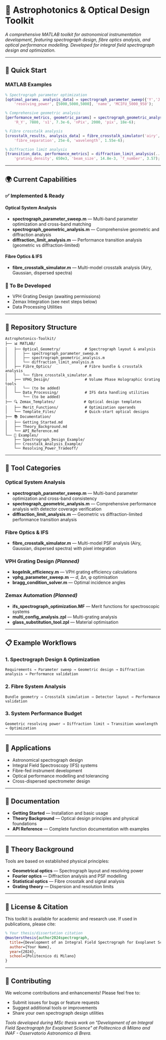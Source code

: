 # 🔧 Astrophotonics & Optical Design Toolkit

*A comprehensive MATLAB toolkit for astronomical instrumentation development, featuring spectrograph design, fibre optics analysis, and optical performance modelling. Developed for integral field spectrograph design and optimization.*

---

## 🚀 Quick Start

### MATLAB Examples

```matlab
% Spectrograph parameter optimization
[optimal_params, analysis_data] = spectrograph_parameter_sweep({'Y','J','H'}, ...
    'resolving_power', [5000,5000,5000], 'name', 'MCIFU_5000_950');

% Comprehensive geometric analysis
[performance_metrics, geometric_params] = spectrograph_geometric_analysis(...
    'R_Y', 7880, 's1', 7.3e-6, 'nPix', 2000, 'pix', 18e-6);

% Fibre crosstalk analysis
[crosstalk_results, analysis_data] = fibre_crosstalk_simulator('airy', ...
    'fibre_separation', 25e-6, 'wavelength', 1.55e-6);

% Diffraction limit analysis
[transition_data, performance_metrics] = diffraction_limit_analysis(...
    'grating_density', 650e3, 'beam_size', 14.8e-3, 'f_number', 3.57);
```

---

## 🌍 Current Capabilities

### ✅ Implemented & Ready

#### Optical System Analysis

* **spectrograph_parameter_sweep.m** — Multi-band parameter optimization and cross-band matching
* **spectrograph_geometric_analysis.m** — Comprehensive geometric and diffraction analysis
* **diffraction_limit_analysis.m** — Performance transition analysis (geometric vs diffraction-limited)

#### Fibre Optics & IFS

* **fibre_crosstalk_simulator.m** — Multi-model crosstalk analysis (Airy, Gaussian, dispersed spectra)

### 🔄 To Be Developed

* VPH Grating Design (awaiting permissions)
* Zemax Integration (see next steps below)
* Data Processing Utilities

---

## 📁 Repository Structure

```
Astrophotonics-Toolkit/
├── 📊 MATLAB/
│   ├── Optical_Geometry/           # Spectrograph layout & analysis
│   │   ├── spectrograph_parameter_sweep.m
│   │   ├── spectrograph_geometric_analysis.m  
│   │   └── diffraction_limit_analysis.m
│   ├── Fibre_Optics/               # Fibre bundle & crosstalk analysis
│   │   └── fibre_crosstalk_simulator.m
│   ├── VPHG_Design/                # Volume Phase Holographic Grating tools
│   │   └── (to be added)
│   └── Data_Processing/            # IFS data handling utilities
│       └── (to be added)
├── 🔍 Zemax_Templates/             # Optical design templates
│   ├── Merit_Functions/            # Optimization operands
│   └── Template_Files/             # Quick-start optical designs
├── 📚 Documentation/
│   ├── Getting_Started.md
│   ├── Theory_Background.md
│   └── API_Reference.md
└── 🧪 Examples/
    ├── Spectrograph_Design_Example/
    ├── Crosstalk_Analysis_Example/
    └── Resolving_Power_Tradeoff/
```

---

## 🧰 Tool Categories

### Optical System Analysis

* **spectrograph_parameter_sweep.m** — Multi-band parameter optimization and cross-band consistency
* **spectrograph_geometric_analysis.m** — Comprehensive performance analysis with detector coverage verification
* **diffraction_limit_analysis.m** — Geometric vs diffraction-limited performance transition analysis

### Fibre Optics & IFS

* **fibre_crosstalk_simulator.m** — Multi-model PSF analysis (Airy, Gaussian, dispersed spectra) with pixel integration

### VPH Grating Design *(Planned)*

* **kogelnik_efficiency.m** — VPH grating efficiency calculations
* **vphg_parameter_sweep.m** — *d*, Δ*n*, φ optimisation
* **bragg_condition_solver.m** — Optimal incidence angles

### Zemax Automation *(Planned)*

* **ifs_spectrograph_optimization.MF** — Merit functions for spectroscopic systems
* **multi_config_analysis.zpl** — Multi-grating analysis
* **glass_substitution_tool.zpl** — Material optimisation

---

## 📋 Example Workflows

### 1. Spectrograph Design & Optimization

```
Requirements → Parameter sweep → Geometric design → Diffraction analysis → Performance validation
```

### 2. Fibre System Analysis

```
Bundle geometry → Crosstalk simulation → Detector layout → Performance validation
```

### 3. System Performance Budget

```
Geometric resolving power → Diffraction limit → Transition wavelength → Optimization
```

---

## 🎯 Applications

* Astronomical spectrograph design
* Integral Field Spectroscopy (IFS) systems
* Fibre-fed instrument development
* Optical performance modelling and tolerancing
* Cross-dispersed spectrometer design

---

## 📖 Documentation

* **Getting Started** — Installation and basic usage
* **Theory Background** — Optical design principles and physical foundations
* **API Reference** — Complete function documentation with examples

---

## 🔬 Theory Background

Tools are based on established physical principles:

* **Geometrical optics** — Spectrograph layout and resolving power
* **Fourier optics** — Diffraction analysis and PSF modelling
* **Statistical optics** — Fibre crosstalk and signal analysis
* **Grating theory** — Dispersion and resolution limits

---

## 📝 License & Citation

This toolkit is available for academic and research use.
If used in publications, please cite:

```bibtex
% Your thesis/dissertation citation
@mastersthesis{author2024spectrograph,
  title={Development of an Integral Field Spectrograph for Exoplanet Science},
  author={Your Name},
  year={2024},
  school={Politecnico di Milano}
}
```

---

## 🤝 Contributing

We welcome contributions and enhancements! Please feel free to:

* Submit issues for bugs or feature requests
* Suggest additional tools or improvements
* Share your own spectrograph design utilities

*Tools developed during MSc thesis work on "Development of an Integral Field Spectrograph for Exoplanet Science" at Politecnico di Milano and INAF - Osservatorio Astronomico di Brera.*


